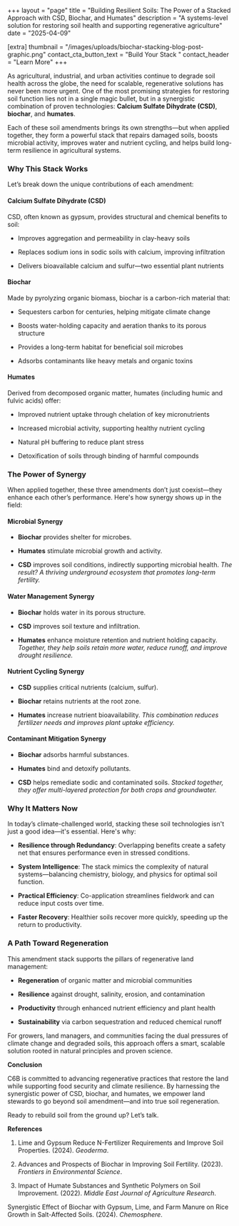 +++
layout = "page"
title = "Building Resilient Soils: The Power of a Stacked Approach with CSD, Biochar, and Humates"
description = "A systems-level solution for restoring soil health and supporting regenerative agriculture"
date = "2025-04-09"

[extra]
thumbnail = "/images/uploads/biochar-stacking-blog-post-graphic.png"
contact_cta_button_text = "Build Your Stack "
contact_header = "Learn More"
+++



As agricultural, industrial, and urban activities continue to degrade soil health across the globe, the need for scalable, regenerative solutions has never been more urgent. One of the most promising strategies for restoring soil function lies not in a single magic bullet, but in a synergistic combination of proven technologies: **Calcium Sulfate Dihydrate (CSD)**, **biochar**, and **humates**.

Each of these soil amendments brings its own strengths—but when applied together, they form a powerful stack that repairs damaged soils, boosts microbial activity, improves water and nutrient cycling, and helps build long-term resilience in agricultural systems.

### **Why This Stack Works**

Let’s break down the unique contributions of each amendment:

#### **Calcium Sulfate Dihydrate (CSD)**

CSD, often known as gypsum, provides structural and chemical benefits to soil:

* Improves aggregation and permeability in clay-heavy soils


* Replaces sodium ions in sodic soils with calcium, improving infiltration


* Delivers bioavailable calcium and sulfur—two essential plant nutrients



#### **Biochar**

Made by pyrolyzing organic biomass, biochar is a carbon-rich material that:

* Sequesters carbon for centuries, helping mitigate climate change


* Boosts water-holding capacity and aeration thanks to its porous structure


* Provides a long-term habitat for beneficial soil microbes


* Adsorbs contaminants like heavy metals and organic toxins



#### **Humates**

Derived from decomposed organic matter, humates (including humic and fulvic acids) offer:

* Improved nutrient uptake through chelation of key micronutrients


* Increased microbial activity, supporting healthy nutrient cycling


* Natural pH buffering to reduce plant stress


* Detoxification of soils through binding of harmful compounds







### **The Power of Synergy**

When applied together, these three amendments don’t just coexist—they enhance each other’s performance. Here's how synergy shows up in the field:

#### **Microbial Synergy**

* **Biochar** provides shelter for microbes.


* **Humates** stimulate microbial growth and activity.


* **CSD** improves soil conditions, indirectly supporting microbial health. *The result? A thriving underground ecosystem that promotes long-term fertility.*



#### **Water Management Synergy**

* **Biochar** holds water in its porous structure.


* **CSD** improves soil texture and infiltration.


* **Humates** enhance moisture retention and nutrient holding capacity. *Together, they help soils retain more water, reduce runoff, and improve drought resilience.*



#### **Nutrient Cycling Synergy**

* **CSD** supplies critical nutrients (calcium, sulfur).


* **Biochar** retains nutrients at the root zone.


* **Humates** increase nutrient bioavailability. *This combination reduces fertilizer needs and improves plant uptake efficiency.*



#### **Contaminant Mitigation Synergy**

* **Biochar** adsorbs harmful substances.


* **Humates** bind and detoxify pollutants.


* **CSD** helps remediate sodic and contaminated soils. *Stacked together, they offer multi-layered protection for both crops and groundwater.*







### **Why It Matters Now**

In today’s climate-challenged world, stacking these soil technologies isn't just a good idea—it's essential. Here's why:

* **Resilience through Redundancy**: Overlapping benefits create a safety net that ensures performance even in stressed conditions.


* **System Intelligence**: The stack mimics the complexity of natural systems—balancing chemistry, biology, and physics for optimal soil function.


* **Practical Efficiency**: Co-application streamlines fieldwork and can reduce input costs over time.


* **Faster Recovery**: Healthier soils recover more quickly, speeding up the return to productivity.







### **A Path Toward Regeneration**

This amendment stack supports the pillars of regenerative land management:

* **Regeneration** of organic matter and microbial communities


* **Resilience** against drought, salinity, erosion, and contamination


* **Productivity** through enhanced nutrient efficiency and plant health


* **Sustainability** via carbon sequestration and reduced chemical runoff



For growers, land managers, and communities facing the dual pressures of climate change and degraded soils, this approach offers a smart, scalable solution rooted in natural principles and proven science.





**Conclusion**

C6B is committed to advancing regenerative practices that restore the land while supporting food security and climate resilience. By harnessing the synergistic power of CSD, biochar, and humates, we empower land stewards to go beyond soil amendment—and into true soil regeneration.

Ready to rebuild soil from the ground up? Let’s talk.









**References**

1. Lime and Gypsum Reduce N-Fertilizer Requirements and Improve Soil Properties. (2024). *Geoderma*.


2. Advances and Prospects of Biochar in Improving Soil Fertility. (2023). *Frontiers in Environmental Science*.


3. Impact of Humate Substances and Synthetic Polymers on Soil Improvement. (2022). *Middle East Journal of Agriculture Research*.



Synergistic Effect of Biochar with Gypsum, Lime, and Farm Manure on Rice Growth in Salt-Affected Soils. (2024). *Chemosphere*.
